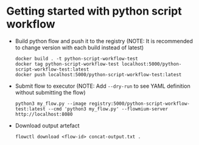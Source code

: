 # Getting started with python script workflow

-   Build python flow and push it to the registry (NOTE: It is recommended to change version with each build instead of latest)

    ```
    docker build . -t python-script-workflow-test
    docker tag python-script-workflow-test localhost:5000/python-script-workflow-test:latest
    docker push localhost:5000/python-script-workflow-test:latest
    ```

-   Submit flow to executor (NOTE: Add `--dry-run` to see YAML definition without submitting the flow)

    ```
    python3 my_flow.py --image registry:5000/python-script-workflow-test:latest --cmd 'python3 my_flow.py' --flowmium-server http://localhost:8080
    ```

-   Download output artefact

    ```
    flowctl download <flow-id> concat-output.txt .
    ```
